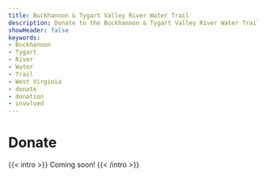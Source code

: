 ```yaml
---
title: Buckhannon & Tygart Valley River Water Trail
description: Donate to the Buckhannon & Tygart Valley River Water Trail.
showHeader: false
keywords:
- Buckhannon
- Tygart
- River
- Water
- Trail
- West Virginia
- donate
- donation
- involved
---
```


# Donate

{{< intro >}}
Coming soon! 
{{< /intro >}}
